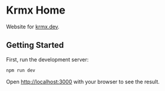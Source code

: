 # Krmx Home
Website for [krmx.dev](https://krmx.dev).

## Getting Started

First, run the development server:

```bash
npm run dev
```

Open [http://localhost:3000](http://localhost:3000) with your browser to see the result.
